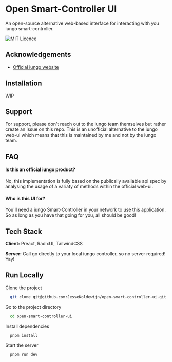 # Open Smart-Controller UI

An open-source alternative web-based interface for interacting with you iungo smart-controller.

![MIT Licence](https://img.shields.io/github/license/JesseKoldewijn/open-smart-controller-ui?cacheSeconds=300)

## Acknowledgements

-   [Official iungo website](https://iungo.nl)

## Installation

WIP

## Support

For support, please don't reach out to the iungo team themselves but rather create an issue on this repo. This is an unofficial alternative to the iungo web-ui which means that this is maintained by me and not by the iungo team.

## FAQ

#### Is this an official iungo product?

No, this implementation is fully based on the publically available api spec by analysing the usage of a variaty of methods within the official web-ui.

#### Who is this UI for?

You'll need a iungo Smart-Controller in your network to use this application. So as long as you have that going for you, all should be good!

## Tech Stack

**Client:** Preact, RadixUI, TailwindCSS

**Server:** Call go directly to your local iungo controller, so no server required! Yay!

## Run Locally

Clone the project

```bash
  git clone git@github.com:JesseKoldewijn/open-smart-controller-ui.git
```

Go to the project directory

```bash
  cd open-smart-controller-ui
```

Install dependencies

```bash
  pnpm install
```

Start the server

```bash
  pnpm run dev
```

